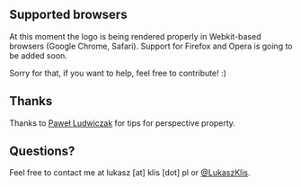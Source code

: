 ## Supported browsers

At this moment the logo is being rendered properly in Webkit-based browsers (Google Chrome, Safari). Support for Firefox and Opera is going to be added soon.

Sorry for that, if you want to help, feel free to contribute! :)

## Thanks

Thanks to [Paweł Ludwiczak](http://twitter.com/ludwiczakpawel) for tips for perspective property.

## Questions?

Feel free to contact me at lukasz [at] klis [dot] pl or [@LukaszKlis](http://twitter.com/lukaszklis).